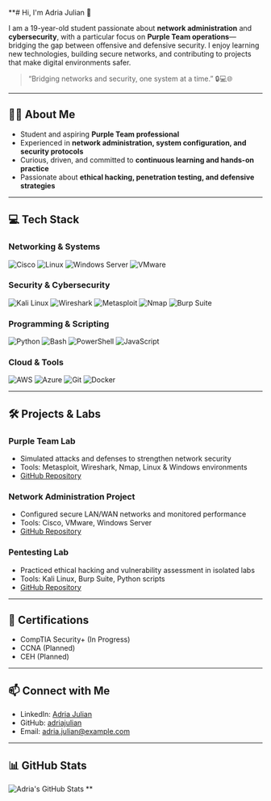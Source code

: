 **# Hi, I'm Adria Julian 👋

I am a 19-year-old student passionate about **network administration** and **cybersecurity**, with a particular focus on **Purple Team operations**—bridging the gap between offensive and defensive security. I enjoy learning new technologies, building secure networks, and contributing to projects that make digital environments safer.  

> “Bridging networks and security, one system at a time.” 🔒💻🌐

---

## 🧑‍💻 About Me
- Student and aspiring **Purple Team professional**  
- Experienced in **network administration, system configuration, and security protocols**  
- Curious, driven, and committed to **continuous learning and hands-on practice**  
- Passionate about **ethical hacking, penetration testing, and defensive strategies**

---

## 💻 Tech Stack

### Networking & Systems
![Cisco](https://img.shields.io/badge/Cisco-1f8acb?style=for-the-badge&logo=cisco&logoColor=white)
![Linux](https://img.shields.io/badge/Linux-FCC624?style=for-the-badge&logo=linux&logoColor=black)
![Windows Server](https://img.shields.io/badge/Windows%20Server-0078d6?style=for-the-badge&logo=windows&logoColor=white)
![VMware](https://img.shields.io/badge/VMware-607078?style=for-the-badge&logo=vmware&logoColor=white)

### Security & Cybersecurity
![Kali Linux](https://img.shields.io/badge/Kali_Linux-557C94?style=for-the-badge&logo=kali-linux&logoColor=white)
![Wireshark](https://img.shields.io/badge/Wireshark-0078D7?style=for-the-badge&logo=wireshark&logoColor=white)
![Metasploit](https://img.shields.io/badge/Metasploit-FF6F61?style=for-the-badge&logo=metasploit&logoColor=white)
![Nmap](https://img.shields.io/badge/Nmap-89D63F?style=for-the-badge&logo=nmap&logoColor=white)
![Burp Suite](https://img.shields.io/badge/Burp_Suite-FF6F61?style=for-the-badge&logo=burp-suite&logoColor=white)

### Programming & Scripting
![Python](https://img.shields.io/badge/Python-3776AB?style=for-the-badge&logo=python&logoColor=white)
![Bash](https://img.shields.io/badge/Bash-4EAA25?style=for-the-badge&logo=gnu-bash&logoColor=white)
![PowerShell](https://img.shields.io/badge/PowerShell-5391FE?style=for-the-badge&logo=powershell&logoColor=white)
![JavaScript](https://img.shields.io/badge/JavaScript-F7DF1E?style=for-the-badge&logo=javascript&logoColor=black)

### Cloud & Tools
![AWS](https://img.shields.io/badge/AWS-232F3E?style=for-the-badge&logo=amazon-aws&logoColor=white)
![Azure](https://img.shields.io/badge/Azure-0078D4?style=for-the-badge&logo=microsoft-azure&logoColor=white)
![Git](https://img.shields.io/badge/Git-F05032?style=for-the-badge&logo=git&logoColor=white)
![Docker](https://img.shields.io/badge/Docker-2496ED?style=for-the-badge&logo=docker&logoColor=white)

---

## 🛠️ Projects & Labs
### Purple Team Lab
- Simulated attacks and defenses to strengthen network security  
- Tools: Metasploit, Wireshark, Nmap, Linux & Windows environments  
- [GitHub Repository](#)

### Network Administration Project
- Configured secure LAN/WAN networks and monitored performance  
- Tools: Cisco, VMware, Windows Server  
- [GitHub Repository](#)

### Pentesting Lab
- Practiced ethical hacking and vulnerability assessment in isolated labs  
- Tools: Kali Linux, Burp Suite, Python scripts  
- [GitHub Repository](#)

---

## 📜 Certifications
- CompTIA Security+ (In Progress)  
- CCNA (Planned)  
- CEH (Planned)  

---

## 📫 Connect with Me
- LinkedIn: [Adria Julian](https://www.linkedin.com/in/adria-julian)  
- GitHub: [adriajulian](https://github.com/adriajulian)  
- Email: adria.julian@example.com  

---

## 📊 GitHub Stats
![Adria's GitHub Stats](https://github-readme-stats.vercel.app/api?username=adriajulian&show_icons=true&theme=dark&count_private=true)
**
